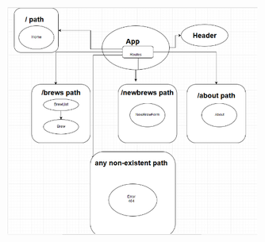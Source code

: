 ![alt text](https://raw.githubusercontent.com/thacheshirecat/react-tap-room/master/src/assets/images/TapRoomMap.png)
